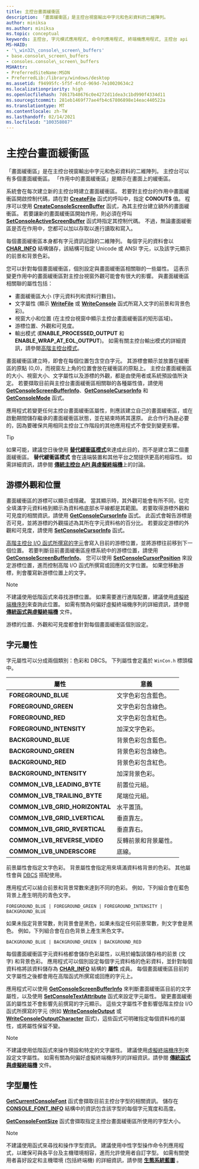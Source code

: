 ```yaml
---
title: 主控台畫面緩衝區
description: 「畫面緩衝區」是主控台視窗輸出中字元和色彩資料的二維陣列。
author: miniksa
ms.author: miniksa
ms.topic: conceptual
keywords: 主控台, 字元模式應用程式, 命令列應用程式, 終端機應用程式, 主控台 api
MS-HAID:
- '\_win32\_console\_screen\_buffers'
- base.console\_screen\_buffers
- consoles.console\_screen\_buffers
MSHAttr:
- PreferredSiteName:MSDN
- PreferredLib:/library/windows/desktop
ms.assetid: f94995fc-5f5f-4fcd-969d-7e10020634c2
ms.localizationpriority: high
ms.openlocfilehash: 7d617b48676c0e4272d11dea3c1bd990f4334d11
ms.sourcegitcommit: 281eb1469f77ae4fb4c67806898e14eac440522a
ms.translationtype: MT
ms.contentlocale: zh-TW
ms.lasthandoff: 02/14/2021
ms.locfileid: "100358087"
---
```

# <a name="console-screen-buffers"></a>主控台畫面緩衝區

「畫面緩衝區」是在主控台視窗輸出中字元和色彩資料的二維陣列。 主控台可以有多個畫面緩衝區。 「作用中的畫面緩衝區」是顯示在畫面上的緩衝區。

系統會在每次建立新的主控台時建立畫面緩衝區。 若要對主控台的作用中畫面緩衝區開啟控制代碼，請在對 [**CreateFile**](/windows/win32/api/fileapi/nf-fileapi-createfilea) 函式的呼叫中，指定 **CONOUT$** 值。 程序可以使用 [**CreateConsoleScreenBuffer**](createconsolescreenbuffer.md) 函式，為其主控台建立額外的畫面緩衝區。 若要讓新的畫面緩衝區開始作用，則必須在呼叫 [**SetConsoleActiveScreenBuffer**](setconsoleactivescreenbuffer.md) 函式時指定其控制代碼。 不過，無論畫面緩衝區是否在作用中，您都可以加以存取以進行讀取和寫入。

每個畫面緩衝區本身都有字元資訊記錄的二維陣列。 每個字元的資料會以 [**CHAR\_INFO**](char-info-str.md) 結構儲存，該結構可指定 Unicode 或 ANSI 字元，以及該字元顯示的前景和背景色彩。

您可以針對每個畫面緩衝區，個別設定與畫面緩衝區相關聯的一些屬性。 這表示變更作用中的畫面緩衝區對主控台視窗外觀可能會有很大的影響。 與畫面緩衝區相關聯的屬性包括：

- 畫面緩衝區大小 (字元資料列和資料行數目)。
- 文字屬性 (顯示 [**WriteFile**](/windows/win32/api/fileapi/nf-fileapi-writefile) 或 [**WriteConsole**](writeconsole.md) 函式所寫入文字的前景和背景色彩)。
- 視窗大小和位置 (在主控台視窗中顯示主控台畫面緩衝區的矩形區域)。
- 游標位置、外觀和可見度。
- 輸出模式 (**ENABLE\_PROCESSED\_OUTPUT** 和 **ENABLE\_WRAP\_AT\_EOL\_OUTPUT**)。 如需有關主控台輸出模式的詳細資訊，請參閱[高階主控台模式](high-level-console-modes.md)。

畫面緩衝區建立時，即會在每個位置包含空白字元。 其游標會顯示並放置在緩衝區的原點 (0,0)，而視窗左上角的位置會放在緩衝區的原點上。 主控台畫面緩衝區的大小、視窗大小、文字屬性以及游標的外觀，都是由使用者或系統預設值所決定。 若要擷取目前與主控台畫面緩衝區相關聯的各種屬性值，請使用 [**GetConsoleScreenBufferInfo**](getconsolescreenbufferinfo.md)、[**GetConsoleCursorInfo**](getconsolecursorinfo.md) 和 [**GetConsoleMode**](getconsolemode.md) 函式。

應用程式若變更任何主控台畫面緩衝區屬性，則應該建立自己的畫面緩衝區，或在啟動期間儲存繼承的畫面緩衝區狀態，並在結束時將其還原。 此合作行為是必要的，因為要確保共用相同主控台工作階段的其他應用程式不會受到變更影響。

> [!TIP]
> 如果可能，建議您日後使用 [**替代緩衝區模式**](console-virtual-terminal-sequences.md#alternate-screen-buffer)來達成此目的，而不是建立第二個畫面緩衝區。 **替代緩衝區模式** 會在遠端裝置和其他平台之間提供更高的相容性。 如需詳細資訊，請參閱 [**傳統主控台 API 與虛擬終端機**](classic-vs-vt.md)上的討論。

## <a name="cursor-appearance-and-position"></a>游標外觀和位置

畫面緩衝區的游標可以顯示或隱藏。 當其顯示時，其外觀可能會有所不同，從完全填滿字元資料格到顯示為資料格底部水平線都是其範圍。 若要取得游標外觀和可見度的相關資訊，請使用 [**GetConsoleCursorInfo**](getconsolecursorinfo.md) 函式。 此函式會報告游標是否可見，並將游標的外觀描述為其所在字元資料格的百分比。 若要設定游標的外觀和可見度，請使用 [**SetConsoleCursorInfo**](setconsolecursorinfo.md) 函式。

[高階主控台 I/O 函式所撰寫的字元](high-level-console-i-o.md)會寫入目前的游標位置，並將游標往前移到下一個位置。 若要判斷目前畫面緩衝區座標系統中的游標位置，請使用 [**GetConsoleScreenBufferInfo**](getconsolescreenbufferinfo.md)。 您可以使用 [**SetConsoleCursorPosition**](setconsolecursorposition.md) 來設定游標位置，進而控制高階 I/O 函式所撰寫或回應的文字位置。 如果您移動游標，則會覆寫新游標位置上的文字。

> [!NOTE]
> 不建議使用低階函式來尋找游標位置。 如果需要進行進階配置，建議使用[虛擬終端機序列](console-virtual-terminal-sequences.md)來查詢此位置。 如需有關為何偏好虛擬終端機序列的詳細資訊，請參閱 **[傳統函式與虛擬終端機](classic-vs-vt.md)** 文件。

游標的位置、外觀和可見度都會針對每個畫面緩衝區個別設定。

## <a name="character-attributes"></a>字元屬性

字元屬性可以分成兩個類別：色彩和 DBCS。 下列屬性會定義於 `WinCon.h` 標頭檔中。

| 屬性 | 意義 |
|-|-|
| **FOREGROUND\_BLUE** | 文字色彩包含藍色。 |
| **FOREGROUND\_GREEN** | 文字色彩包含綠色。 |
| **FOREGROUND\_RED** | 文字色彩包含紅色。 |
| **FOREGROUND\_INTENSITY** | 加深文字色彩。 |
| **BACKGROUND\_BLUE** | 背景色彩包含藍色。 |
| **BACKGROUND\_GREEN** | 背景色彩包含綠色。 |
| **BACKGROUND\_RED** | 背景色彩包含紅色。 |
| **BACKGROUND\_INTENSITY** | 加深背景色彩。 |
| **COMMON\_LVB\_LEADING\_BYTE** | 前置位元組。 |
| **COMMON\_LVB\_TRAILING\_BYTE** | 尾端位元組。 |
| **COMMON\_LVB\_GRID\_HORIZONTAL** | 水平置頂。 |
| **COMMON\_LVB\_GRID\_LVERTICAL** | 垂直靠左。 |
| **COMMON\_LVB\_GRID\_RVERTICAL** | 垂直靠右。 |
| **COMMON\_LVB\_REVERSE\_VIDEO** | 反轉前景和背景屬性。 |
| **COMMON\_LVB\_UNDERSCORE** | 底線。 |

前景屬性會指定文字色彩。 背景屬性會指定用來填滿資料格背景的色彩。 其他屬性會與 [DBCS](/windows/win32/intl/double-byte-character-sets) 搭配使用。

應用程式可以結合前景和背景常數來達到不同的色彩。 例如，下列組合會在藍色背景上產生明亮的青色文字。

`FOREGROUND_BLUE | FOREGROUND_GREEN | FOREGROUND_INTENSITY | BACKGROUND_BLUE`

如果未指定背景常數，則背景會是黑色，如果未指定任何前景常數，則文字會是黑色。 例如，下列組合會在白色背景上產生黑色文字。

`BACKGROUND_BLUE | BACKGROUND_GREEN | BACKGROUND_RED`

每個畫面緩衝區字元資料格都會儲存色彩屬性，以用於繪製該儲存格的前景 (文字) 和背景色彩。 應用程式可以個別設定每個字元資料格的色彩資料，並針對每個資料格將該資料儲存為 [**CHAR\_INFO**](char-info-str.md) 結構的 **屬性** 成員。 每個畫面緩衝區目前的文字屬性之後都會用在高階函式所撰寫或回應的字元上。

應用程式可以使用 [**GetConsoleScreenBufferInfo**](getconsolescreenbufferinfo.md) 來判斷畫面緩衝區目前的文字屬性，以及使用 [**SetConsoleTextAttribute**](setconsoletextattribute.md) 函式來設定字元屬性。 變更畫面緩衝區的屬性並不會影響先前撰寫的字元顯示。 這些文字屬性不會影響低階主控台 I/O 函式所撰寫的字元 (例如 [**WriteConsoleOutput**](writeconsoleoutput.md) 或 [**WriteConsoleOutputCharacter**](writeconsoleoutputcharacter.md) 函式)，這些函式可明確指定每個資料格的屬性，或將屬性保留不變。

> [!NOTE]
> 不建議使用低階函式來操作預設和特定的文字屬性。 建議使用[虛擬終端機序列](console-virtual-terminal-sequences.md)來設定文字屬性。 如需有關為何偏好虛擬終端機序列的詳細資訊，請參閱 **[傳統函式與虛擬終端機](classic-vs-vt.md)** 文件。

## <a name="font-attributes"></a>字型屬性

[**GetCurrentConsoleFont**](getcurrentconsolefont.md) 函式會擷取目前主控台字型的相關資訊。 儲存在 [**CONSOLE\_FONT\_INFO**](console-font-info-str.md) 結構中的資訊包含該字型的每個字元寬度和高度。

[**GetConsoleFontSize**](getconsolefontsize.md) 函式會擷取指定主控台畫面緩衝區所使用的字型大小。

> [!NOTE]
> 不建議使用函式來尋找和操作字型資訊。 建議使用中性字型操作命令列應用程式，以確保可與各平台及主機環境相容，進而允許使用者自訂字型。 如需有關使用者喜好設定和主機環境 (包括終端機) 的詳細資訊，請參閱 **[生態系統藍圖](ecosystem-roadmap.md)** 。